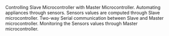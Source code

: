 Controlling Slave Microcontroller with Master Microcontroller.
Automating appliances through sensors.
Sensors values are computed through Slave microcontroller.
Two-way Serial communication between Slave and Master microcontroller.
Monitoring the Sensors values through Master microcontroller.
